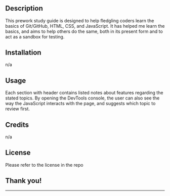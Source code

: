 # <Your-Project-Title>

## Description

This prework study guide is designed to help fledgling coders learn the basics of Git/GitHub, HTML, CSS, and JavaScript.  It has helped me learn the basics, and aims to help others do the same, both in its present form and to act as a sandbox for testing.


## Installation

n/a

## Usage

Each section with header contains listed notes about features regarding the stated topics.  By opening the DevTools console, the user can also see the way the JavaScript interacts with the page, and suggests which topic to review first.



## Credits

n/a

## License

Please refer to the license in the repo

## Thank you!
---
